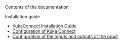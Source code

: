 Contents of the documentation

Installation guide

- [KukaConnect Installation Guide](KukaConnect_InstallationGuide.md)
- [Configuration of Kuka Connect](.\KukaConnect_ConfigurationGuide.md)
- [Configuration of the Inputs and outputs of the robot](.\KukaIO_ConfigurationGuide.md)




